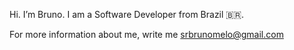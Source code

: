 Hi. I’m Bruno. I am a Software Developer from Brazil 🇧🇷.

For more information about me, write me srbrunomelo@gmail.com 
